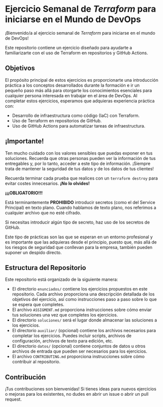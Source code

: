 # Ejercicio Semanal de _Terraform_ para iniciarse en el Mundo de DevOps

¡Bienvenido/a al ejercicio semanal de _Terraform_ para iniciarse en el mundo de DevOps!

Este repositorio contiene un ejercicio diseñado para ayudarte a familiarizarte con el uso de Terraform en repositorios y GitHub Actions.

## Objetivos

El propósito principal de estos ejercicios es proporcionarte una introducción práctica a los conceptos desarrollados durante la formación e ir un pequeño paso más allá para otorgarte los conocimientos esenciales para cualquier persona interesada en trabajar en el área de DevOps. Al completar estos ejercicios, esperamos que adquieras experiencia práctica con:

- Desarrollo de infraestructura como código (IaC) con Terraform.
- Uso de Terraform en repositorios de GitHub.
- Uso de GitHub Actions para automatizar tareas de infraestructura.

## ¡Importante!

Ten mucho cuidado con los valores sensibles que puedas exponer en tus soluciones. Recuerda que otras personas pueden ver la información de tus entregables y, por lo tanto, acceder a este tipo de información. ¡Siempre trata de mantener la seguridad de tus datos y de los datos de tus clientes!

Recuerda terminar cada prueba que realices con un `terraform destroy` para evitar costes innecesarios. **¡No lo olvides!**

**¡¡¡OBLIGATORIO!!!**

Está terminantemente **PROHIBIDO** introducir secretos (como el del Service Principal) en texto plano. Cuando hablamos de texto plano, nos referimos a cualquier archivo que no esté cifrado.

Si necesitas introducir algún tipo de secreto, haz uso de los secretos de GitHub.

Este tipo de prácticas son las que se esperan en un entorno profesional y es importante que las adquieras desde el principio, puesto que, más allá de los riesgos de seguridad que conllevan para la empresa, también pueden suponer un despido directo.

## Estructura del Repositorio

Este repositorio está organizado de la siguiente manera:


- El directorio `enunciados/` contiene los ejercicios propuestos en este repositorio. Cada archivo proporciona una descripción detallada de los objetivos del ejercicio, así como instrucciones paso a paso sobre lo que se espera que completes.
- El archivo `ASSIGMENT.md` proporciona instrucciones sobre cómo enviar tus soluciones una vez que completes los ejercicios.
- El directorio `soluciones/` será el lugar donde almacenar las soluciones a los ejercicios.
- El directorio `auxiliar/` (opcional) contiene los archivos necesarios para completar los ejercicios. Puedes incluir scripts, archivos de configuración, archivos de texto para edición, etc.
- El directorio `datos/` (opcional) contiene conjuntos de datos u otros archivos de entrada que pueden ser necesarios para los ejercicios.
- El archivo `CONTRIBUTING.md` proporciona instrucciones sobre cómo contribuir al repositorio.

## Contribución

¡Tus contribuciones son bienvenidas! Si tienes ideas para nuevos ejercicios o mejoras para los existentes, no dudes en abrir un issue o abrir un pull request.
